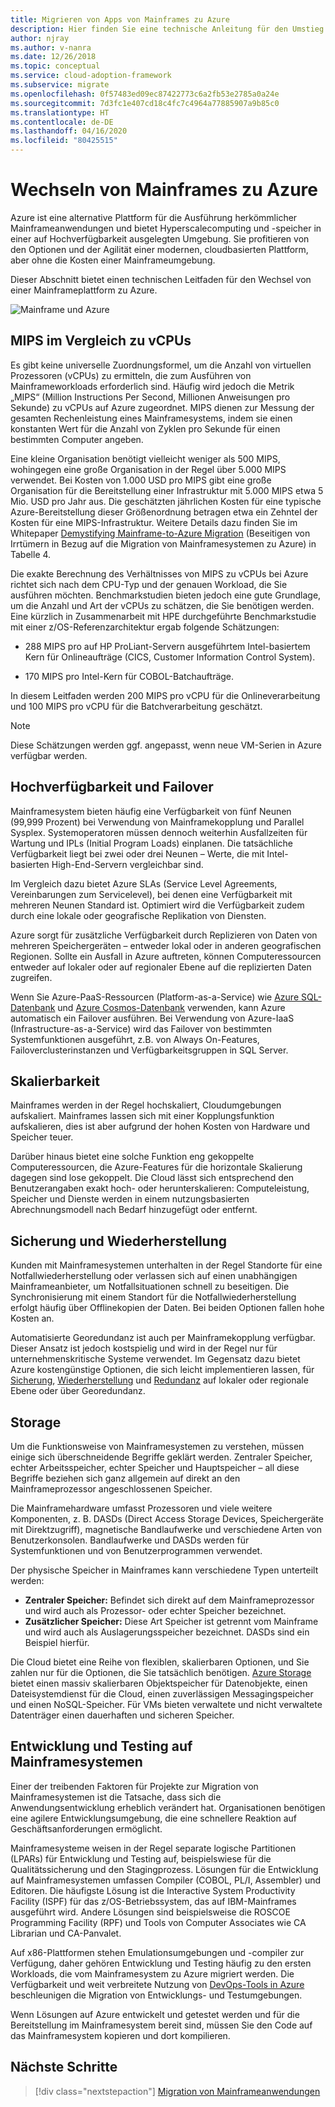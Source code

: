 ```yaml
---
title: Migrieren von Apps von Mainframes zu Azure
description: Hier finden Sie eine technische Anleitung für den Umstieg von einer Mainframeplattform auf Azure mit Hyperscalecomputing und -speicher in einer auf Hochverfügbarkeit ausgelegten Umgebung.
author: njray
ms.author: v-nanra
ms.date: 12/26/2018
ms.topic: conceptual
ms.service: cloud-adoption-framework
ms.subservice: migrate
ms.openlocfilehash: 0f57483ed09ec87422773c6a2fb53e2785a0a24e
ms.sourcegitcommit: 7d3fc1e407cd18c4fc7c4964a77885907a9b85c0
ms.translationtype: HT
ms.contentlocale: de-DE
ms.lasthandoff: 04/16/2020
ms.locfileid: "80425515"
---
```

<!-- cSpell:ignore njray nanra vCPUs Proliant Sysplex IPLs DASDs LPARs ISPF Panvalet -->

# <a name="make-the-switch-from-mainframes-to-azure"></a>Wechseln von Mainframes zu Azure

Azure ist eine alternative Plattform für die Ausführung herkömmlicher Mainframeanwendungen und bietet Hyperscalecomputing und -speicher in einer auf Hochverfügbarkeit ausgelegten Umgebung. Sie profitieren von den Optionen und der Agilität einer modernen, cloudbasierten Plattform, aber ohne die Kosten einer Mainframeumgebung.

Dieser Abschnitt bietet einen technischen Leitfaden für den Wechsel von einer Mainframeplattform zu Azure.

![Mainframe und Azure](../../_images/mainframe-migration/make-the-switch.png)

## <a name="mips-vs-vcpus"></a>MIPS im Vergleich zu vCPUs

Es gibt keine universelle Zuordnungsformel, um die Anzahl von virtuellen Prozessoren (vCPUs) zu ermitteln, die zum Ausführen von Mainframeworkloads erforderlich sind. Häufig wird jedoch die Metrik „MIPS“ (Million Instructions Per Second, Millionen Anweisungen pro Sekunde) zu vCPUs auf Azure zugeordnet. MIPS dienen zur Messung der gesamten Rechenleistung eines Mainframesystems, indem sie einen konstanten Wert für die Anzahl von Zyklen pro Sekunde für einen bestimmten Computer angeben.

Eine kleine Organisation benötigt vielleicht weniger als 500 MIPS, wohingegen eine große Organisation in der Regel über 5.000 MIPS verwendet. Bei Kosten von 1.000 USD pro MIPS gibt eine große Organisation für die Bereitstellung einer Infrastruktur mit 5.000 MIPS etwa 5 Mio. USD pro Jahr aus. Die geschätzten jährlichen Kosten für eine typische Azure-Bereitstellung dieser Größenordnung betragen etwa ein Zehntel der Kosten für eine MIPS-Infrastruktur. Weitere Details dazu finden Sie im Whitepaper [Demystifying Mainframe-to-Azure Migration](https://azure.microsoft.com/resources/demystifying-mainframe-to-azure-migration) (Beseitigen von Irrtümern in Bezug auf die Migration von Mainframesystemen zu Azure) in Tabelle 4.

Die exakte Berechnung des Verhältnisses von MIPS zu vCPUs bei Azure richtet sich nach dem CPU-Typ und der genauen Workload, die Sie ausführen möchten. Benchmarkstudien bieten jedoch eine gute Grundlage, um die Anzahl und Art der vCPUs zu schätzen, die Sie benötigen werden. Eine kürzlich in Zusammenarbeit mit HPE durchgeführte Benchmarkstudie mit einer z/OS-Referenzarchitektur ergab folgende Schätzungen:

- 288 MIPS pro auf HP ProLiant-Servern ausgeführtem Intel-basiertem Kern für Onlineaufträge (CICS, Customer Information Control System).

- 170 MIPS pro Intel-Kern für COBOL-Batchaufträge.

In diesem Leitfaden werden 200 MIPS pro vCPU für die Onlineverarbeitung und 100 MIPS pro vCPU für die Batchverarbeitung geschätzt.

> [!NOTE]
> Diese Schätzungen werden ggf. angepasst, wenn neue VM-Serien in Azure verfügbar werden.

## <a name="high-availability-and-failover"></a>Hochverfügbarkeit und Failover

Mainframesystem bieten häufig eine Verfügbarkeit von fünf Neunen (99,999 Prozent) bei Verwendung von Mainframekopplung und Parallel Sysplex. Systemoperatoren müssen dennoch weiterhin Ausfallzeiten für Wartung und IPLs (Initial Program Loads) einplanen. Die tatsächliche Verfügbarkeit liegt bei zwei oder drei Neunen – Werte, die mit Intel-basierten High-End-Servern vergleichbar sind.

Im Vergleich dazu bietet Azure SLAs (Service Level Agreements, Vereinbarungen zum Servicelevel), bei denen eine Verfügbarkeit mit mehreren Neunen Standard ist. Optimiert wird die Verfügbarkeit zudem durch eine lokale oder geografische Replikation von Diensten.

Azure sorgt für zusätzliche Verfügbarkeit durch Replizieren von Daten von mehreren Speichergeräten – entweder lokal oder in anderen geografischen Regionen. Sollte ein Ausfall in Azure auftreten, können Computeressourcen entweder auf lokaler oder auf regionaler Ebene auf die replizierten Daten zugreifen.

Wenn Sie Azure-PaaS-Ressourcen (Platform-as-a-Service) wie [Azure SQL-Datenbank](https://docs.microsoft.com/azure/sql-database/sql-database-technical-overview) und [Azure Cosmos-Datenbank](https://docs.microsoft.com/azure/cosmos-db/introduction) verwenden, kann Azure automatisch ein Failover ausführen. Bei Verwendung von Azure-IaaS (Infrastructure-as-a-Service) wird das Failover von bestimmten Systemfunktionen ausgeführt, z.B. von Always On-Features, Failoverclusterinstanzen und Verfügbarkeitsgruppen in SQL Server.

## <a name="scalability"></a>Skalierbarkeit

Mainframes werden in der Regel hochskaliert, Cloudumgebungen aufskaliert. Mainframes lassen sich mit einer Kopplungsfunktion aufskalieren, dies ist aber aufgrund der hohen Kosten von Hardware und Speicher teuer.

Darüber hinaus bietet eine solche Funktion eng gekoppelte Computeressourcen, die Azure-Features für die horizontale Skalierung dagegen sind lose gekoppelt. Die Cloud lässt sich entsprechend den Benutzerangaben exakt hoch- oder herunterskalieren: Computeleistung, Speicher und Dienste werden in einem nutzungsbasierten Abrechnungsmodell nach Bedarf hinzugefügt oder entfernt.

## <a name="backup-and-recovery"></a>Sicherung und Wiederherstellung

Kunden mit Mainframesystemen unterhalten in der Regel Standorte für eine Notfallwiederherstellung oder verlassen sich auf einen unabhängigen Mainframeanbieter, um Notfallsituationen schnell zu beseitigen. Die Synchronisierung mit einem Standort für die Notfallwiederherstellung erfolgt häufig über Offlinekopien der Daten. Bei beiden Optionen fallen hohe Kosten an.

Automatisierte Georedundanz ist auch per Mainframekopplung verfügbar. Dieser Ansatz ist jedoch kostspielig und wird in der Regel nur für unternehmenskritische Systeme verwendet. Im Gegensatz dazu bietet Azure kostengünstige Optionen, die sich leicht implementieren lassen, für [Sicherung](https://docs.microsoft.com/azure/backup/backup-introduction-to-azure-backup), [Wiederherstellung](https://docs.microsoft.com/azure/site-recovery/site-recovery-overview) und [Redundanz](https://docs.microsoft.com/azure/storage/common/storage-redundancy) auf lokaler oder regionale Ebene oder über Georedundanz.

## <a name="storage"></a>Storage

Um die Funktionsweise von Mainframesystemen zu verstehen, müssen einige sich überschneidende Begriffe geklärt werden. Zentraler Speicher, echter Arbeitsspeicher, echter Speicher und Hauptspeicher – all diese Begriffe beziehen sich ganz allgemein auf direkt an den Mainframeprozessor angeschlossenen Speicher.

Die Mainframehardware umfasst Prozessoren und viele weitere Komponenten, z. B. DASDs (Direct Access Storage Devices, Speichergeräte mit Direktzugriff), magnetische Bandlaufwerke und verschiedene Arten von Benutzerkonsolen. Bandlaufwerke und DASDs werden für Systemfunktionen und von Benutzerprogrammen verwendet.

Der physische Speicher in Mainframes kann verschiedene Typen unterteilt werden:

- **Zentraler Speicher:** Befindet sich direkt auf dem Mainframeprozessor und wird auch als Prozessor- oder echter Speicher bezeichnet.
- **Zusätzlicher Speicher:** Diese Art Speicher ist getrennt vom Mainframe und wird auch als Auslagerungsspeicher bezeichnet. DASDs sind ein Beispiel hierfür.

Die Cloud bietet eine Reihe von flexiblen, skalierbaren Optionen, und Sie zahlen nur für die Optionen, die Sie tatsächlich benötigen. [Azure Storage](https://docs.microsoft.com/azure/storage/common/storage-introduction) bietet einen massiv skalierbaren Objektspeicher für Datenobjekte, einen Dateisystemdienst für die Cloud, einen zuverlässigen Messagingspeicher und einen NoSQL-Speicher. Für VMs bieten verwaltete und nicht verwaltete Datenträger einen dauerhaften und sicheren Speicher.

## <a name="mainframe-development-and-testing"></a>Entwicklung und Testing auf Mainframesystemen

Einer der treibenden Faktoren für Projekte zur Migration von Mainframesystemen ist die Tatsache, dass sich die Anwendungsentwicklung erheblich verändert hat. Organisationen benötigen eine agilere Entwicklungsumgebung, die eine schnellere Reaktion auf Geschäftsanforderungen ermöglicht.

Mainframesysteme weisen in der Regel separate logische Partitionen (LPARs) für Entwicklung und Testing auf, beispielswiese für die Qualitätssicherung und den Stagingprozess. Lösungen für die Entwicklung auf Mainframesystemen umfassen Compiler (COBOL, PL/I, Assembler) und Editoren. Die häufigste Lösung ist die Interactive System Productivity Facility (ISPF) für das z/OS-Betriebssystem, das auf IBM-Mainframes ausgeführt wird. Andere Lösungen sind beispielsweise die ROSCOE Programming Facility (RPF) und Tools von Computer Associates wie CA Librarian und CA-Panvalet.

Auf x86-Plattformen stehen Emulationsumgebungen und -compiler zur Verfügung, daher gehören Entwicklung und Testing häufig zu den ersten Workloads, die vom Mainframesystem zu Azure migriert werden. Die Verfügbarkeit und weit verbreitete Nutzung von [DevOps-Tools in Azure](https://azure.microsoft.com/solutions/devops) beschleunigen die Migration von Entwicklungs- und Testumgebungen.

Wenn Lösungen auf Azure entwickelt und getestet werden und für die Bereitstellung im Mainframesystem bereit sind, müssen Sie den Code auf das Mainframesystem kopieren und dort kompilieren.

## <a name="next-steps"></a>Nächste Schritte

> [!div class="nextstepaction"]
> [Migration von Mainframeanwendungen](./application-strategies.md)
